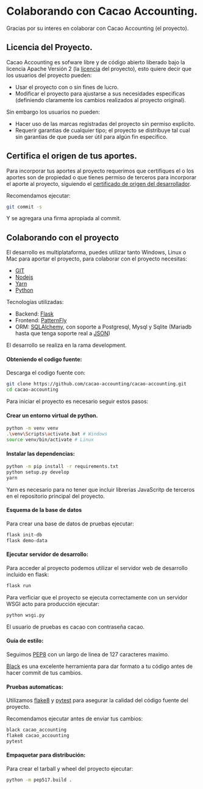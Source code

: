 # Colaborando con Cacao Accounting.

Gracias por su interes en colaborar con Cacao Accounting (el proyecto).

## Licencia del Proyecto.

Cacao Accounting es sofware libre y de código abierto liberado bajo la licencia Apache Versión 2 (la [licencia](https://github.com/cacao-accounting/cacao-accounting/blob/master/LICENSE) del proyecto), esto quiere decir que los usuarios del proyecto pueden:

* Usar el proyecto con o sin fines de lucro.
* Modificar el proyecto para ajustarse a sus necesidades especificas (definiendo claramente los cambios realizados al proyecto original).

Sin embargo los usuarios no pueden:

* Hacer uso de las marcas registradas del proyecto
sin permiso explicito.
* Requerir garantias de cualquier tipo; el proyecto se distribuye tal cual sin garantias
de que pueda ser útil para algún fin especifico.

## Certifica el origen de tus aportes.

Para incorporar tus aportes al proyecto requerimos que certifiques el o los aportes son de propiedad o que tienes permiso de terceros para incorporar el aporte al proyecto, siguiendo el [certificado de origen del desarrollador](https://developercertificate.org/).

Recomendamos ejecutar:

```bash
git commit -s
```

Y se agregara una firma apropiada al commit.

## Colaborando con el proyecto

El desarrollo es multiplataforma, puedes utilizar tanto Windows, Linux o Mac
para aportar el proyecto, para colaborar con el proyecto necesitas:

  * [GIT](https://git-scm.com/)
  * [Nodejs](https://nodejs.org/en/)
  * [Yarn](https://yarnpkg.com/lang/en/)
  * [Python](https://www.python.org/downloads/)

Tecnologías utilizadas:
* Backend: [Flask](https://flask.palletsprojects.com/en/1.1.x/)
* Frontend: [PatternFly](https://www.patternfly.org/v4/)
* ORM: [SQLAlchemy](https://www.sqlalchemy.org/), con soporte a Postgresql, Mysql y Sqlite (Mariadb hasta que tenga soporte real a [JSON](https://mariadb.com/kb/en/json-data-type/))

El desarrollo se realiza en la rama development.

#### Obteniendo el codigo fuente:

Descarga el codigo fuente con:

```bash
git clone https://github.com/cacao-accounting/cacao-accounting.git
cd cacao-accounting
```

Para iniciar el proyecto es necesario seguir estos pasos:

#### Crear un entorno virtual de python.

```bash
python -m venv venv
.\venv\Scripts\activate.bat # Windows
source venv/bin/activate # Linux
```

#### Instalar las dependencias:

```bash
python -m pip install -r requirements.txt
python setup.py develop
yarn
```

Yarn es necesario para no tener que incluir librerias JavaScritp de terceros en el repositorio principal del proyecto.

#### Esquema de la base de datos

Para crear una base de datos de pruebas ejecutar:

```bash
flask init-db
flask demo-data
```

#### Ejecutar servidor de desarrollo:

Para acceder al proyecto podemos utilizar el servidor web de desarrollo incluido en flask:

```bash
flask run
```

Para verficiar que el proyecto se ejecuta correctamente con un servidor WSGI acto para producción ejecutar:

```bash
python wsgi.py
```

El usuario de pruebas es cacao con contraseña cacao.

#### Guía de estilo:

Seguimos [PEP8](https://www.python.org/dev/peps/pep-0008/) con un largo de linea de 127 caracteres maximo.

[Black](https://github.com/psf/black) es una excelente herramienta para dar formato a tu código antes de hacer commit de tus cambios.

#### Pruebas automaticas:

Utilizamos [flake8](https://flake8.pycqa.org/en/latest/) y [pytest](https://docs.pytest.org/en/stable/) para asegurar la calidad del código fuente del proyecto.

Recomendamos ejecutar antes de enviar tus cambios:

```bash
black cacao_accounting
flake8 cacao_accounting
pytest
```

#### Empaquetar para distribución:

Para crear el tarball y wheel del proyecto ejecutar:

```bash
python -m pep517.build .
```
